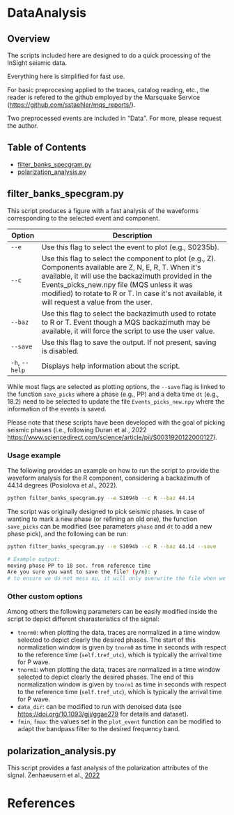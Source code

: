 # DataAnalysis

## Overview
The scripts included here are designed to do a quick processing of the InSight seismic data.

Everything here is simplified for fast use. 

For basic preprocesing applied to the traces, catalog reading, etc., the reader is refered to the github employed by the Marsquake Service (https://github.com/sstaehler/mqs_reports/).

Two preprocessed events are included in "Data". For more, please request the author. 

## Table of Contents
- [filter_banks_specgram.py](#filter_banks_specgram.py)
- [polarization_analysis.py](#polarization_analysis.py)



## filter_banks_specgram.py

This script produces a figure with a fast analysis of the waveforms corresponding to the selected event and component. 

| Option          | Description                                                 |
|-----------------|-------------------------------------------------------------|
| `--e`        | Use this flag to select the event to plot (e.g., S0235b).|
| `--c`        | Use this flag to select the component to plot (e.g., Z). Components available are Z, N, E, R, T. When it's available, it will use the backazimuth provided in the Events_picks_new.npy file (MQS unless it was modified) to rotate to R or T. In case it's not available, it will request a value from the user.|
| `--baz`        | Use this flag to select the backazimuth used to rotate to R or T. Event though a MQS backazimuth may be available, it will force the script to use the user value.| 
| `--save`        | Use this flag to save the output. If not present, saving is disabled. |
| `-h`, `--help`  | Displays help information about the script.                 |

While most flags are selected as plotting options, the `--save` flag is linked to the function `save_picks`  where a phase (e.g., PP) and a delta time `dt` (e.g., 18.2) need to be selected to update the file `Events_picks_new.npy` where the information of the events is saved.

Please note that these scripts have been developed with the goal of picking seismic phases (i.e., following Duran et al., 2022 https://www.sciencedirect.com/science/article/pii/S0031920122000127).


### Usage example

The following provides an example on how to run the script to provide the waveform analysis for the R component, considering a backazimuth of 44.14 degrees (Posiolova et al., 2022).

```bash
python filter_banks_specgram.py --e S1094b --c R --baz 44.14
````

The script was originally designed to pick seismic phases. In case of wanting to mark a new phase (or refining an old one), the function `save_picks` can be modified (see parameters `phase` and `dt` to add a new phase pick), and the following can be run:

```bash
python filter_banks_specgram.py --e S1094b --c R --baz 44.14 --save 

# Example output:
moving phase PP to 18 sec. from reference time
Are you sure you want to save the file? (y/n): y
# to ensure we do not mess up, it will only overwrite the file when we input "y"
````

### Other custom options

Among others the following parameters can be easily modified inside the script to depict different charasteristics of the signal:

- `tnorm0`: when plotting the data, traces are normalized in a time window selected to depict clearly the desired phases. The start of this normalization window is given by `tnorm0` as time in seconds with respect to the reference time (`self.tref_utc`), which is typically the arrival time for P wave.
- `tnorm1`: when plotting the data, traces are normalized in a time window selected to depict clearly the desired phases. The end of this normalization window is given by `tnorm1` as time in seconds with respect to the reference time (`self.tref_utc`), which is typically the arrival time for P wave.
- `data_dir`: can be modified to run with denoised data (see https://doi.org/10.1093/gji/ggae279 for details and dataset).
- `fmin`, `fmax`: the values set in the `plot_event` function can be modified to adapt the bandpass filter to the desired frequency band.

## polarization_analysis.py

This script provides a fast analysis of the polarization attributes of the signal. 
Zenhaeusern et al., [2022](https://pubs.geoscienceworld.org/ssa/bssa/article/112/4/1787/613988/Low-Frequency-Marsquakes-and-Where-to-Find-Them)


# References


